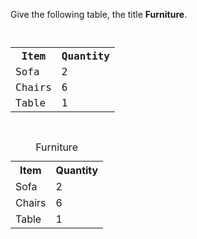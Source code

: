 Give the following table, the title **Furniture**.

<codeblock language="html" type="exercise" testMode="fixedInput">
<code>
<table>
  <tr>
    <th>Item</th>
    <th>Quantity</th>
  </tr>
  <tr>
    <td>Sofa</td>
    <td>2</td>
  </tr>
  <tr>
    <td>Chairs</td>
    <td>6</td>
  </tr>
  <tr>
    <td>Table</td>
    <td>1</td>
  </tr>
</table>
</code>

<solution>
<table>
  <caption>Furniture</caption>
  <tr>
    <th>Item</th>
    <th>Quantity</th>
  </tr>
  <tr>
    <td>Sofa</td>
    <td>2</td>
  </tr>
  <tr>
    <td>Chairs</td>
    <td>6</td>
  </tr>
  <tr>
    <td>Table</td>
    <td>1</td>
  </tr>
</table>
</solution>
</codeblock>